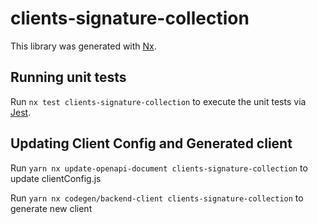 # clients-signature-collection

This library was generated with [Nx](https://nx.dev).

## Running unit tests

Run `nx test clients-signature-collection` to execute the unit tests via [Jest](https://jestjs.io).

## Updating Client Config and Generated client

Run `yarn nx update-openapi-document clients-signature-collection` to update clientConfig.js

Run `yarn nx codegen/backend-client clients-signature-collection` to generate new client
